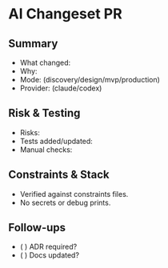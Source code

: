 # AI Changeset PR

## Summary
- What changed:
- Why:
- Mode: (discovery/design/mvp/production)
- Provider: (claude/codex)

## Risk & Testing
- Risks:
- Tests added/updated:
- Manual checks:

## Constraints & Stack
- Verified against constraints files.
- No secrets or debug prints.

## Follow-ups
- ( ) ADR required?
- ( ) Docs updated?
